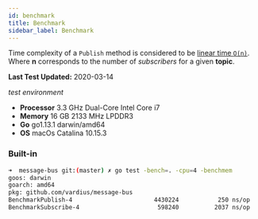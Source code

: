 ```yaml
---
id: benchmark
title: Benchmark
sidebar_label: Benchmark
---
```


Time complexity of a `Publish` method is considered to be [linear time `O(n)`](https://en.wikipedia.org/wiki/Time_complexity#Linear_time). Where **n** corresponds to the number of *subscribers* for a given **topic**.

**Last Test Updated:** 2020-03-14

*test environment*

- **Processor** 3.3 GHz Dual-Core Intel Core i7
- **Memory** 16 GB 2133 MHz LPDDR3
- **Go** go1.13.1 darwin/amd64
- **OS** macOs Catalina 10.15.3

### Built-in

```bash
➜  message-bus git:(master) ✗ go test -bench=. -cpu=4 -benchmem
goos: darwin
goarch: amd64
pkg: github.com/vardius/message-bus
BenchmarkPublish-4                   	 4430224	       250 ns/op	       0 B/op	       0 allocs/op
BenchmarkSubscribe-4                 	  598240	      2037 ns/op	     735 B/op	       5 allocs/op
```

